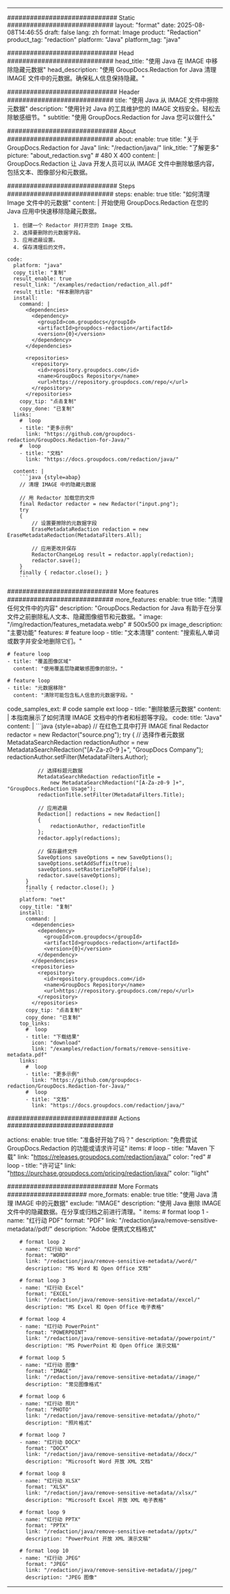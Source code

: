 
---
############################# Static ############################
layout: "format"
date:  2025-08-08T14:46:55
draft: false
lang: zh
format: Image
product: "Redaction"
product_tag: "redaction"
platform: "Java"
platform_tag: "java"

############################# Head ############################
head_title: "使用 Java 在 IMAGE 中移除隐藏元数据"
head_description: "使用 GroupDocs.Redaction for Java 清理 IMAGE 文件中的元数据。确保私人信息保持隐藏。"

############################# Header ############################
title: "使用 Java 从 IMAGE 文件中擦除元数据" 
description: "使用针对 Java 的工具维护您的 IMAGE 文档安全。轻松去除敏感细节。"
subtitle: "使用 GroupDocs.Redaction for Java 您可以做什么" 

############################# About ############################
about:
    enable: true
    title: "关于 GroupDocs.Redaction for Java"
    link: "/redaction/java/"
    link_title: "了解更多"
    picture: "about_redaction.svg" # 480 X 400
    content: |
       GroupDocs.Redaction 让 Java 开发人员可以从 IMAGE 文件中删除敏感内容，包括文本、图像部分和元数据。

############################# Steps ############################
steps:
    enable: true
    title: "如何清理 Image 文件中的元数据"
    content: |
      开始使用 GroupDocs.Redaction 在您的 Java 应用中快速移除隐藏元数据。
      
      1. 创建一个 Redactor 并打开您的 Image 文档。
      2. 选择要删除的元数据字段。
      3. 应用遮蔽设置。
      4. 保存清理后的文件。
   
    code:
      platform: "java"
      copy_title: "复制"
      result_enable: true
      result_link: "/examples/redaction/redaction_all.pdf"
      result_title: "样本删除内容"
      install:
        command: |
          <dependencies>
            <dependency>
              <groupId>com.groupdocs</groupId>
              <artifactId>groupdocs-redaction</artifactId>
              <version>{0}</version>
            </dependency>
          </dependencies>

          <repositories>
            <repository>
              <id>repository.groupdocs.com</id>
              <name>GroupDocs Repository</name>
              <url>https://repository.groupdocs.com/repo/</url>
            </repository>
          </repositories>
        copy_tip: "点击复制"
        copy_done: "已复制"
      links:
        #  loop
        - title: "更多示例"
          link: "https://github.com/groupdocs-redaction/GroupDocs.Redaction-for-Java/"
        #  loop
        - title: "文档"
          link: "https://docs.groupdocs.com/redaction/java/"
          
      content: |
        ```java {style=abap}
        // 清理 IMAGE 中的隐藏元数据

        // 用 Redactor 加载您的文件
        final Redactor redactor = new Redactor("input.png");
        try
        {
            // 设置要擦除的元数据字段
            EraseMetadataRedaction redaction = new EraseMetadataRedaction(MetadataFilters.All);

            // 应用更改并保存
            RedactorChangeLog result = redactor.apply(redaction);
            redactor.save();
        }
        finally { redactor.close(); }
        ```            


############################# More features ############################
more_features:
  enable: true
  title: "清理任何文件中的内容"
  description: "GroupDocs.Redaction for Java 有助于在分享文件之前删除私人文本、隐藏图像细节和元数据。"
  image: "/img/redaction/features_metadata.webp" # 500x500 px
  image_description: "主要功能"
  features:
    # feature loop
    - title: "文本清理"
      content: "搜索私人单词或数字并安全地删除它们。"

    # feature loop
    - title: "覆盖图像区域"
      content: "使用覆盖层隐藏敏感图像的部分。"

    # feature loop
    - title: "元数据移除"
      content: "清除可能包含私人信息的元数据字段。"
      
  code_samples_ext:
    # code sample ext loop
    - title: "删除敏感元数据"
      content: |
        本指南展示了如何清理 IMAGE 文档中的作者和标题等字段。
      code:
        title: "Java"
        content: |
          ```java {style=abap}
          //  在红色工具中打开 IMAGE
          final Redactor redactor = new Redactor("source.png");
          try
          {
              // 选择作者元数据
              MetadataSearchRedaction redactionAuthor = 
                  new MetadataSearchRedaction("[A-Za-z0-9 ]+", "GroupDocs Company");
              redactionAuthor.setFilter(MetadataFilters.Author);

              // 选择标题元数据
              MetadataSearchRedaction redactionTitle = 
                  new MetadataSearchRedaction("[A-Za-z0-9 ]+", "GroupDocs.Redaction Usage");
              redactionTitle.setFilter(MetadataFilters.Title);

              // 应用遮蔽
              Redaction[] redactions = new Redaction[]
              {
                  redactionAuthor, redactionTitle
              };
              redactor.apply(redactions);

              // 保存最终文件
              SaveOptions saveOptions = new SaveOptions();
              saveOptions.setAddSuffix(true);
              saveOptions.setRasterizeToPDF(false);
              redactor.save(saveOptions);
          }
          finally { redactor.close(); }
          ```
        platform: "net"
        copy_title: "复制"
        install:
          command: |
            <dependencies>
              <dependency>
                <groupId>com.groupdocs</groupId>
                <artifactId>groupdocs-redaction</artifactId>
                <version>{0}</version>
              </dependency>
            </dependencies>
            <repositories>
              <repository>
                <id>repository.groupdocs.com</id>
                <name>GroupDocs Repository</name>
                <url>https://repository.groupdocs.com/repo/</url>
              </repository>
            </repositories>
          copy_tip: "点击复制"
          copy_done: "已复制"
        top_links:
          #  loop
          - title: "下载结果"
            icon: "download"
            link: "/examples/redaction/formats/remove-sensitive-metadata.pdf"
        links:
          #  loop
          - title: "更多示例"
            link: "https://github.com/groupdocs-redaction/GroupDocs.Redaction-for-Java/"
          #  loop
          - title: "文档"
            link: "https://docs.groupdocs.com/redaction/java/"


############################# Actions ############################

actions:
  enable: true
  title: "准备好开始了吗？"
  description: "免费尝试 GroupDocs.Redaction 的功能或请求许可证"
  items:
    #  loop
    - title: "Maven 下载"
      link: "https://releases.groupdocs.com/redaction/java/"
      color: "red"
        #  loop
    - title: "许可证"
      link: "https://purchase.groupdocs.com/pricing/redaction/java/"
      color: "light"


############################# More Formats #####################
more_formats:
    enable: true
    title: "使用 Java 清理 IMAGE 中的元数据"
    exclude: "IMAGE"
    description: "使用 Java 删除 IMAGE 文件中的隐藏数据。在分享或归档之前进行清理。"
    items: 
        # format loop 1
        - name: "红行动 PDF"
          format: "PDF"
          link: "/redaction/java/remove-sensitive-metadata//pdf/"
          description: "Adobe 便携式文档格式"

        # format loop 2
        - name: "红行动 Word"
          format: "WORD"
          link: "/redaction/java/remove-sensitive-metadata//word/"
          description: "MS Word 和 Open Office 文档"
          
        # format loop 3
        - name: "红行动 Excel"
          format: "EXCEL"
          link: "/redaction/java/remove-sensitive-metadata//excel/"
          description: "MS Excel 和 Open Office 电子表格"

        # format loop 4
        - name: "红行动 PowerPoint"
          format: "POWERPOINT"
          link: "/redaction/java/remove-sensitive-metadata//powerpoint/"
          description: "MS PowerPoint 和 Open Office 演示文稿"

        # format loop 5
        - name: "红行动 图像"
          format: "IMAGE"
          link: "/redaction/java/remove-sensitive-metadata//image/"
          description: "常见图像格式"

        # format loop 6
        - name: "红行动 照片"
          format: "PHOTO"
          link: "/redaction/java/remove-sensitive-metadata//photo/"
          description: "照片格式"

        # format loop 7
        - name: "红行动 DOCX"
          format: "DOCX"
          link: "/redaction/java/remove-sensitive-metadata//docx/"
          description: "Microsoft Word 开放 XML 文档"
          
        # format loop 8
        - name: "红行动 XLSX"
          format: "XLSX"
          link: "/redaction/java/remove-sensitive-metadata//xlsx/"
          description: "Microsoft Excel 开放 XML 电子表格"
          
        # format loop 9
        - name: "红行动 PPTX"
          format: "PPTX"
          link: "/redaction/java/remove-sensitive-metadata//pptx/"
          description: "PowerPoint 开放 XML 演示文稿"

        # format loop 10
        - name: "红行动 JPEG"
          format: "JPEG"
          link: "/redaction/java/remove-sensitive-metadata//jpeg/"
          description: "JPEG 图像"


---
